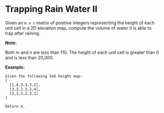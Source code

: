 # Trapping Rain Water II

Given an `m x n` matrix of positive integers representing the height of each unit cell in a 2D elevation map, compute the volume of water it is able to trap after raining.

__Note:__

Both m and n are less than 110. The height of each unit cell is greater than 0 and is less than 20,000.

__Example:__

```
Given the following 3x6 height map:
[
  [1,4,3,1,3,2],
  [3,2,1,3,2,4],
  [2,3,3,2,3,1]
]

Return 4.
```
